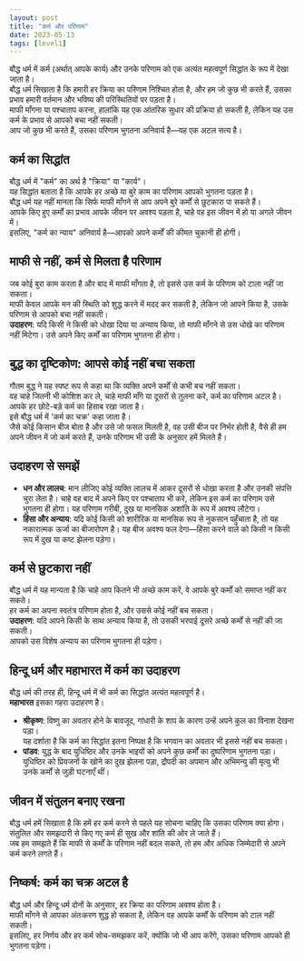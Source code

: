 ```yaml
---
layout: post
title: "कर्म और परिणाम"
date: 2023-05-13
tags: [level1]
---
```


बौद्ध धर्म में कर्म (अर्थात् आपके कार्य) और उनके परिणाम को एक अत्यंत महत्वपूर्ण सिद्धांत के रूप में देखा जाता है।  
बौद्ध धर्म सिखाता है कि हमारी हर क्रिया का परिणाम निश्चित होता है, और हम जो कुछ भी करते हैं, उसका प्रभाव हमारी वर्तमान और भविष्य की परिस्थितियों पर पड़ता है।  
माफी माँगना या पश्चाताप करना, हालांकि यह एक आंतरिक सुधार की प्रक्रिया हो सकती है, लेकिन यह उस कर्म के प्रभाव से आपको बचा नहीं सकती।  
आप जो कुछ भी करते हैं, उसका परिणाम भुगतना अनिवार्य है—यह एक अटल सत्य है।  

## कर्म का सिद्धांत  
बौद्ध धर्म में "कर्म" का अर्थ है "क्रिया" या "कार्य"।  
यह सिद्धांत बताता है कि आपके हर अच्छे या बुरे काम का परिणाम आपको भुगतना पड़ता है।  
बौद्ध धर्म यह नहीं मानता कि सिर्फ माफी माँगने से आप अपने बुरे कर्मों से छुटकारा पा सकते हैं।  
आपके किए हुए कर्मों का प्रभाव आपके जीवन पर अवश्य पड़ता है, चाहे वह इस जीवन में हो या अगले जीवन में।  
इसलिए, "कर्म का न्याय" अनिवार्य है—आपको अपने कर्मों की कीमत चुकानी ही होगी।  

## माफी से नहीं, कर्म से मिलता है परिणाम  
जब कोई बुरा काम करता है और बाद में माफी माँगता है, तो इससे उस कर्म के परिणाम को टाला नहीं जा सकता।  
माफी केवल आपके मन की स्थिति को शुद्ध करने में मदद कर सकती है, लेकिन जो आपने किया है, उसके परिणाम से आपको बचा नहीं सकती।  
**उदाहरण**: यदि किसी ने किसी को धोखा दिया या अन्याय किया, तो माफी माँगने से उस धोखे का परिणाम नहीं मिटेगा। उसे अपने किए कर्मों का परिणाम भुगतना ही होगा।  

## बुद्ध का दृष्टिकोण: आपसे कोई नहीं बचा सकता  
गौतम बुद्ध ने यह स्पष्ट रूप से कहा था कि व्यक्ति अपने कर्मों से कभी बच नहीं सकता।  
वह चाहे जितनी भी कोशिश कर ले, चाहे माफी माँगे या दूसरों से तुलना करे, कर्म का परिणाम अटल है।  
आपके हर छोटे-बड़े कर्म का हिसाब रखा जाता है।  
इसे बौद्ध धर्म में 'कर्म का चक्र' कहा जाता है।  
जैसे कोई किसान बीज बोता है और उसे जो फसल मिलती है, वह उसी बीज पर निर्भर होती है, वैसे ही हम अपने जीवन में जो कर्म करते हैं, उनके परिणाम भी उसी के अनुसार हमें मिलते हैं।  

## उदाहरण से समझें  
- **धन और लालच**: मान लीजिए कोई व्यक्ति लालच में आकर दूसरों से धोखा करता है और उनकी संपत्ति चुरा लेता है। चाहे वह बाद में अपने किए पर पश्चाताप भी करे, लेकिन इस कर्म का परिणाम उसे भुगतना ही होगा। यह परिणाम गरीबी, दुख या मानसिक अशांति के रूप में अवश्य लौटेगा।  
- **हिंसा और अन्याय**: यदि कोई किसी को शारीरिक या मानसिक रूप से नुकसान पहुँचाता है, तो यह नकारात्मक ऊर्जा का बीजारोपण है। यह बीज अवश्य फल देगा—हिंसा करने वाले को किसी न किसी रूप में दुख या कष्ट झेलना पड़ेगा।  

## कर्म से छुटकारा नहीं  
बौद्ध धर्म में यह मान्यता है कि चाहे आप कितने भी अच्छे काम करें, वे आपके बुरे कर्मों को समाप्त नहीं कर सकते।  
हर कर्म का अपना स्वतंत्र परिणाम होता है, और उससे कोई नहीं बच सकता।  
**उदाहरण**: यदि आपने किसी के साथ अन्याय किया है, तो उसकी भरपाई दूसरे अच्छे कर्मों से नहीं की जा सकती।  
आपको उस विशेष अन्याय का परिणाम भुगतना ही पड़ेगा।  

## हिन्दू धर्म और महाभारत में कर्म का उदाहरण  
बौद्ध धर्म की तरह ही, हिन्दू धर्म में भी कर्म का सिद्धांत अत्यंत महत्वपूर्ण है।  
**महाभारत** इसका गहरा उदाहरण है।  

- **श्रीकृष्ण**: विष्णु का अवतार होने के बावजूद, गांधारी के शाप के कारण उन्हें अपने कुल का विनाश देखना पड़ा।  
यह दर्शाता है कि कर्म का सिद्धांत इतना निष्पक्ष है कि भगवान का अवतार भी इससे नहीं बच सकता।  
- **पांडव**: युद्ध के बाद युधिष्ठिर और उनके भाइयों को अपने कुछ कर्मों का दुष्परिणाम भुगतना पड़ा।  
युधिष्ठिर को प्रियजनों के खोने का दुख झेलना पड़ा, द्रौपदी का अपमान और अभिमन्यु की मृत्यु भी उनके कर्मों से जुड़ी घटनाएँ थीं।  

## जीवन में संतुलन बनाए रखना  
बौद्ध धर्म हमें सिखाता है कि हमें हर कर्म करने से पहले यह सोचना चाहिए कि उसका परिणाम क्या होगा।  
संतुलित और समझदारी से किए गए कर्म ही सुख और शांति की ओर ले जाते हैं।  
जब हम समझते हैं कि माफी से कर्मों के परिणाम नहीं बदल सकते, तो हम और अधिक जिम्मेदारी से अपने कर्म करने लगते हैं।  

## निष्कर्ष: कर्म का चक्र अटल है  
बौद्ध धर्म और हिन्दू धर्म दोनों के अनुसार, हर क्रिया का परिणाम अवश्य होता है।  
माफी माँगने से आपका अंतःकरण शुद्ध हो सकता है, लेकिन वह आपके कर्मों के परिणाम को टाल नहीं सकती।  
इसलिए, हर निर्णय और हर कर्म सोच-समझकर करें, क्योंकि जो भी आप करेंगे, उसका परिणाम आपको ही भुगतना पड़ेगा।